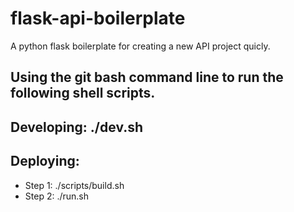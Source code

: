 # flask-api-boilerplate
A python flask boilerplate for creating a new API project quicly.


## Using the git bash command line to run the following shell scripts.

## Developing: ./dev.sh

## Deploying:
  - Step 1: ./scripts/build.sh
  - Step 2: ./run.sh

